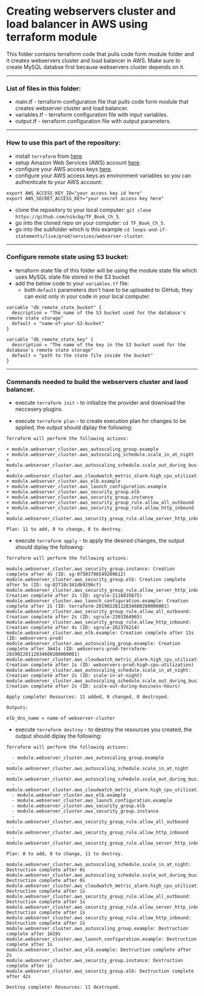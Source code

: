 # Creating webservers cluster and load balancer in AWS using terraform module
This folder contains terraform code that pulls code form module folder and it creates webservers cluster and load balancer in AWS. Make sure to create MySQL databse first because webservers cluster depends on it. 


--------------------------------------------------------------------------------------------------------------
### List of files in this folder:
- main.tf - terraform configuration file that pulls code form module that creates webserver cluster and load balancer.
- variables.tf - terraform configuration file with input variables.
- output.tf - terraform configuration file with output parameters.
----------------------------------------------------------------------------------------------------------------------
### How to use this part of the repository:
- install `terraform` from [here](https://www.terraform.io/downloads.html).
- setup Amazon Web Services (AWS) account [here](https://aws.amazon.com/).
- configure your AWS access keys [here](https://docs.aws.amazon.com/general/latest/gr/aws-sec-cred-types.html#access-keys-and-secret-access-keys).
- configure your AWS access keys as environment variables so you can authenticate to your AWS account:

```
export AWS_ACCESS_KEY_ID="your access key id here"
export AWS_SECRET_ACCESS_KEY="your secret access key here"
```
   
- clone the repository to your local computer: `git clone https://github.com/nikcbg/TF_Book_Ch_5`.
- go into the cloned repo on your computer: `cd TF_Book_Ch_5`.
- go into the subfolder which is this example `cd loops-and-if-statements/live/prod/services/webserver-cluster`.

------------------------------------------------------------------------------------------------------------------

### Configure remote state using S3 bucket:
- terraform state file of this folder will be using the module state file which uses MySQL state file stored in the S3 bucket 
- add the below code to your `variables.tf` file:
   - both `default` parameters don't have to be uploaded to GitHub, they can exist only in your code in your local computer.

```
variable "db_remote_state_bucket" {
  description = "The name of the S3 bucket used for the database's remote state storage"
  default = "name-of-your-S3-bucket"
}

variable "db_remote_state_key" {
  description = "The name of the key in the S3 bucket used for the database's remote state storage"
  default = "path to the state file inside the bucket"
}
```

-------------------------------------------------------------------------------------------------------------------

### Commands needed to build the webservers cluster and laod balancer.
- execute `terraform init` - to initialize the provider and download the neccesery plugins.
  
- execute `terraform plan` - to create execution plan for changes to be applied, the output should diplay the following:

```
Terraform will perform the following actions:

+ module.webserver_cluster.aws_autoscaling_group.example
+ module.webserver_cluster.aws_autoscaling_schedule.scale_in_at_night
+ module.webserver_cluster.aws_autoscaling_schedule.scale_out_during_business_hours
+ module.webserver_cluster.aws_cloudwatch_metric_alarm.high_cpu_utilization
+ module.webserver_cluster.aws_elb.example
+ module.webserver_cluster.aws_launch_configuration.example
+ module.webserver_cluster.aws_security_group.elb
+ module.webserver_cluster.aws_security_group.instance
+ module.webserver_cluster.aws_security_group_rule.allow_all_outbound
+ module.webserver_cluster.aws_security_group_rule.allow_http_inbound
+ module.webserver_cluster.aws_security_group_rule.allow_server_http_inbound
  
Plan: 11 to add, 0 to change, 0 to destroy.
```
  
- execute `terraform apply` - to apply the desired changes, the output should diplay the following:

```
Terraform will perform the following actions:

module.webserver_cluster.aws_security_group.instance: Creation complete after 4s (ID: sg-07503796549209612)
module.webserver_cluster.aws_security_group.elb: Creation complete after 5s (ID: sg-02710c341db9296cf)
module.webserver_cluster.aws_security_group_rule.allow_server_http_inbound: Creation complete after 2s (ID: sgrule-2116835675)
module.webserver_cluster.aws_launch_configuration.example: Creation complete after 2s (ID: terraform-20190228112834600200000001)
module.webserver_cluster.aws_security_group_rule.allow_all_outbound: Creation complete after 2s (ID: sgrule-2303364965)
module.webserver_cluster.aws_security_group_rule.allow_http_inbound: Creation complete after 4s (ID: sgrule-262376214)
module.webserver_cluster.aws_elb.example: Creation complete after 11s (ID: webservers-prod)
module.webserver_cluster.aws_autoscaling_group.example: Creation complete after 3m41s (ID: webservers-prod-terraform-20190228112834600200000001)
module.webserver_cluster.aws_cloudwatch_metric_alarm.high_cpu_utilization: Creation complete after 1s (ID: webservers-prod-high-cpu-utilization)
module.webserver_cluster.aws_autoscaling_schedule.scale_in_at_night: Creation complete after 2s (ID: scale-in-at-night)
module.webserver_cluster.aws_autoscaling_schedule.scale_out_during_business_hours: Creation complete after 2s (ID: scale-out-during-business-hours)

Apply complete! Resources: 11 added, 0 changed, 0 destroyed.

Outputs:

elb_dns_name = name-of-webserver-cluster
```
- execute `terraform destroy` - to destroy the resources you created, the output should diplay the following:
  
```
Terraform will perform the following actions:

  - module.webserver_cluster.aws_autoscaling_group.example
  - module.webserver_cluster.aws_autoscaling_schedule.scale_in_at_night
  - module.webserver_cluster.aws_autoscaling_schedule.scale_out_during_business_hours
  - module.webserver_cluster.aws_cloudwatch_metric_alarm.high_cpu_utilization
  - module.webserver_cluster.aws_elb.example
  - module.webserver_cluster.aws_launch_configuration.example
  - module.webserver_cluster.aws_security_group.elb
  - module.webserver_cluster.aws_security_group.instance
  - module.webserver_cluster.aws_security_group_rule.allow_all_outbound
  - module.webserver_cluster.aws_security_group_rule.allow_http_inbound
  - module.webserver_cluster.aws_security_group_rule.allow_server_http_inbound
  
Plan: 0 to add, 0 to change, 11 to destroy.

module.webserver_cluster.aws_autoscaling_schedule.scale_in_at_night: Destruction complete after 0s
module.webserver_cluster.aws_autoscaling_schedule.scale_out_during_business_hours: Destruction complete after 0s
module.webserver_cluster.aws_cloudwatch_metric_alarm.high_cpu_utilization: Destruction complete after 1s
module.webserver_cluster.aws_security_group_rule.allow_all_outbound: Destruction complete after 1s
module.webserver_cluster.aws_security_group_rule.allow_server_http_inbound: Destruction complete after 1s
module.webserver_cluster.aws_security_group_rule.allow_http_inbound: Destruction complete after 2s
module.webserver_cluster.aws_autoscaling_group.example: Destruction complete after 1m19s
module.webserver_cluster.aws_launch_configuration.example: Destruction complete after 1s
module.webserver_cluster.aws_elb.example: Destruction complete after 2s
module.webserver_cluster.aws_security_group.instance: Destruction complete after 1s
module.webserver_cluster.aws_security_group.elb: Destruction complete after 42s

Destroy complete! Resources: 11 destroyed.
```
